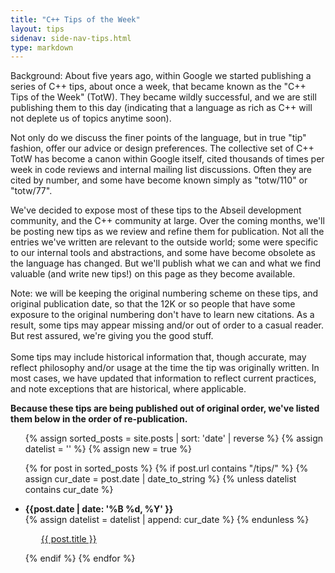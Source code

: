 ```yaml
---
title: "C++ Tips of the Week"
layout: tips
sidenav: side-nav-tips.html
type: markdown
---
```


Background: About five years ago, within Google we started publishing a series 
of C++ tips, about once a week, that became known as the "C++ Tips of the Week"
(TotW). They became wildly successful, and we are still publishing them to
this day (indicating that a language as rich as C++ will not deplete us of
topics anytime soon).

Not only do we discuss the finer points of the language, but in true "tip"
fashion, offer our advice or design preferences. The collective set of C++
TotW has become a canon within Google itself, cited thousands of times per
week in code reviews and internal mailing list discussions. Often they are
cited by number, and some have become known simply as "totw/110" or "totw/77".

We've decided to expose most of these tips to the Abseil development community,
and the C++ community at large. Over the coming months, we'll be posting new
tips as we review and refine them for publication. Not all the entries we've
written are relevant to the outside world; some were
specific to our internal tools and abstractions, and some have become obsolete
as the language has changed. But we'll publish what we can and what we find
valuable (and write new tips!) on this page as they become available.

<p class="note">
Note: we will be keeping the original numbering scheme on these tips, and 
original publication date, so that the 12K or so people that have some exposure
to the original numbering don't have to learn new citations. As a result, some
tips may appear missing and/or  out of order to a casual reader. But rest
assured, we're giving you the good stuff.
<br/><br/>
Some tips may include historical information that, though accurate, may reflect
philosophy and/or usage at the time the tip was originally written. In most
cases, we have updated that information to reflect current practices, and note
exceptions that are historical, where applicable.
</p>

**Because these tips are being published out of original order, we've listed them
below in the order of re-publication.**

<ul>
  {% assign sorted_posts = site.posts | sort: 'date' | reverse %}
  {% assign datelist = '' %}
  {% assign new = true %}

  {% for post in sorted_posts %}
    {% if post.url contains "/tips/" %}
      {% assign cur_date = post.date | date_to_string %}
      {% unless datelist contains cur_date %}
        <li><b>{{post.date | date: '%B %d, %Y' }}</b></li>
        {% assign datelist = datelist | append: cur_date %}
      {% endunless %}
        <p style="text-indent:25px;">
        <a href="{{ post.url }}">{{ post.title }}</a>
        </p>
    {% endif %}
  {% endfor %}
</ul>

